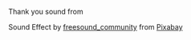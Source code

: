 Thank you sound from



Sound Effect by <a href="https://pixabay.com/users/freesound\_community-46691455/?utm\_source=link-attribution\&utm\_medium=referral\&utm\_campaign=music\&utm\_content=30946">freesound\_community</a> from <a href="https://pixabay.com/sound-effects//?utm\_source=link-attribution\&utm\_medium=referral\&utm\_campaign=music\&utm\_content=30946">Pixabay</a>

